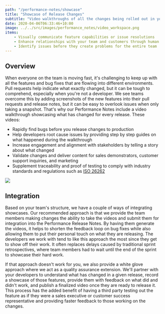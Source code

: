 ```yaml
---
path: "/performance-notes/showcase"
title: "Showcase of Release Changes"
subtitle: "Video walkthroughs of all the changes being rolled out in your release"
date: 2020-04-06T06:33:46+10:00
image: ../../src/images/performance_notes/video_workspace.png
items:
    - Visually communicate feature capabilities or issue resolutions
    - Enhance relationships with your team and customers through human engagement
    - Identify issues before they create problems for the entire team
---
```


## Overview

When everyone on the team is moving fast, it's challenging to keep up with all the
features and bug fixes that are flowing into different environments. Pull requests
help indicate what exactly changed, but it can be tough to comprehend, especially when
you're not a developer. We see teams overcome this by adding screenshots of the new
features into their pull requests and release notes, but it can be easy to overlook issues
when only taking a snapshot. That's why our Performance Notes include a video walkthrough
showcasing what has changed for every release. These videos:

-   Rapidly find bugs before you release changes to production
-   Help developers root cause issues by providing step by step guides on what happened during the walkthrough
-   Increase engagement and alignment with stakeholders by telling a story about what changed
-   Validate changes and deliver content for sales demonstrators, customer support inquiries, and marketing
-   Supplement traceability and proof of testing to comply with industry standards and regulations such as
    [ISO 26262](https://www.iso.org/standard/43464.html)

<img src="https://next-release-public-assets.s3.us-east-2.amazonaws.com/video_walkthrough_example.gif">

## Integration

Based on your team's structure, we have a couple of ways of integrating showcases. Our recommended
approach is that we provide the team members making changes the ability to take the videos and
submit them for integration into the Performance Release Notes. By having them generate the
videos, it helps to shorten the feedback loop on bug fixes while also allowing them to put
their personal touch on what they are releasing. The developers we work with tend to like
this approach the most since they get to show off their work. It often replaces delays caused
by traditional sprint retrospectives, where team members had to wait until the end of the
sprint to showcase their hard work.

If that approach doesn't work for you, we also provide a white glove approach where
we act as a quality assurance extension. We'll partner with your developers to understand
what has changed in a given release, record a showcase of those features, provide them with
feedback on what did and didn't work, and publish a finalized video once they are ready to
release it. This process has the added benefit of having a third party testing out the feature
as if they were a sales executive or customer success representative and providing faster
feedback to those working on the changes.
